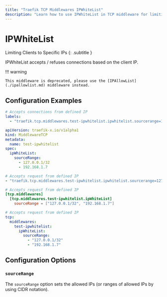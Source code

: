 ```yaml
---
title: "Traefik TCP Middlewares IPWhiteList"
description: "Learn how to use IPWhiteList in TCP middleware for limiting clients to specific IPs in Traefik Proxy. Read the technical documentation."
---
```


# IPWhiteList

Limiting Clients to Specific IPs
{: .subtitle }

IPWhiteList accepts / refuses connections based on the client IP.

!!! warning

    This middleware is deprecated, please use the [IPAllowList](./ipallowlist.md) middleware instead.

## Configuration Examples

```yaml tab="Docker"
# Accepts connections from defined IP
labels:
  - "traefik.tcp.middlewares.test-ipwhitelist.ipwhitelist.sourcerange=127.0.0.1/32, 192.168.1.7"
```

```yaml tab="Kubernetes"
apiVersion: traefik-x.io/v1alpha1
kind: MiddlewareTCP
metadata:
  name: test-ipwhitelist
spec:
  ipWhiteList:
    sourceRange:
      - 127.0.0.1/32
      - 192.168.1.7
```

```yaml tab="Consul Catalog"
# Accepts request from defined IP
- "traefik.tcp.middlewares.test-ipwhitelist.ipwhitelist.sourcerange=127.0.0.1/32, 192.168.1.7"
```

```toml tab="File (TOML)"
# Accepts request from defined IP
[tcp.middlewares]
  [tcp.middlewares.test-ipwhitelist.ipWhiteList]
    sourceRange = ["127.0.0.1/32", "192.168.1.7"]
```

```yaml tab="File (YAML)"
# Accepts request from defined IP
tcp:
  middlewares:
    test-ipwhitelist:
      ipWhiteList:
        sourceRange:
          - "127.0.0.1/32"
          - "192.168.1.7"
```

## Configuration Options

### `sourceRange`

The `sourceRange` option sets the allowed IPs (or ranges of allowed IPs by using CIDR notation).
